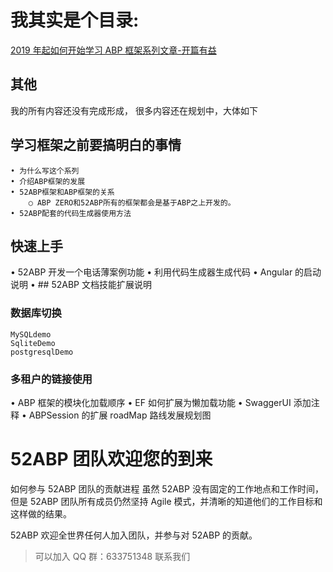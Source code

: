 # 我其实是个目录:

[2019 年起如何开始学习 ABP 框架系列文章-开篇有益](docs/Introduction.md)

## 其他

我的所有内容还没有完成形成， 很多内容还在规划中，大体如下

## 学习框架之前要搞明白的事情

    • 为什么写这个系列
    • 介绍ABP框架的发展
    • 52ABP框架和ABP框架的关系
    	○ ABP ZERO和52ABP所有的框架都会是基于ABP之上开发的。
    • 52ABP配套的代码生成器使用方法

## 快速上手

• 52ABP 开发一个电话薄案例功能
• 利用代码生成器生成代码
• Angular 的启动说明
• ## 52ABP 文档技能扩展说明

### 数据库切换

    MySQLdemo
    SqliteDemo
    postgresqlDemo

### 多租户的链接使用

• ABP 框架的模块化加载顺序
• EF 如何扩展为懒加载功能
• SwaggerUI 添加注释
• ABPSession 的扩展
roadMap 路线发展规划图

# 52ABP 团队欢迎您的到来

如何参与 52ABP 团队的贡献进程
虽然 52ABP 没有固定的工作地点和工作时间，但是 52ABP 团队所有成员仍然坚持 Agile 模式，并清晰的知道他们的工作目标和这样做的结果。

52ABP 欢迎全世界任何人加入团队，并参与对 52ABP 的贡献。

> 可以加入 QQ 群：633751348 联系我们
